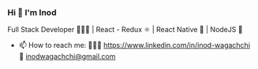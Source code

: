 ### Hi 👋 I'm Inod
Full Stack Developer 🧑🏻‍💻 | React - Redux ⚛️ | React Native 📱 | NodeJS :green_book:

- 📫 How to reach me: 👨🏻‍💻 https://www.linkedin.com/in/inod-wagachchi    📩 inodwagachchi@gmail.com

<!--
**inodw1/inodw1** is a ✨ _special_ ✨ repository because its `README.md` (this file) appears on your GitHub profile.

Here are some ideas to get you started:

- 🔭 I’m currently working on ...
- 🌱 I’m currently learning ...
- 👯 I’m looking to collaborate on ...
- 🤔 I’m looking for help with ...
- 💬 Ask me about ...
- 📫 How to reach me: ...
- 😄 Pronouns: ...
- ⚡ Fun fact: ...
-->
